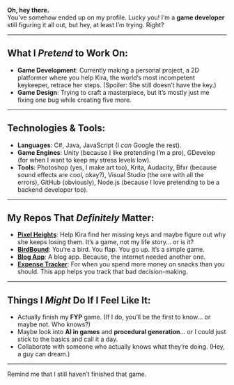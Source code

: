 **Oh, hey there.**  
You’ve somehow ended up on my profile. Lucky you! I’m a **game developer** still figuring it all out, but hey, at least I’m trying. Right?

---

## What I *Pretend* to Work On:
- **Game Development**: Currently making a personal project, a 2D platformer where you help Kira, the world’s most incompetent keykeeper, retrace her steps. (Spoiler: She still doesn’t have the key.)
- **Game Design**: Trying to craft a masterpiece, but it’s mostly just me fixing one bug while creating five more.

---

## Technologies & Tools:
- **Languages**: C#, Java, JavaScript (I *can* Google the rest).
- **Game Engines**: Unity (because I like pretending I’m a pro), GDevelop (for when I want to keep my stress levels low).
- **Tools**: Photoshop (yes, I make art too), Krita, Audacity, Bfxr (because sound effects are cool, okay?), Visual Studio (the one with all the errors), GitHub (obviously), Node.js (because I love pretending to be a backend developer too).

---

## My Repos That *Definitely* Matter:
- **[Pixel Heights](https://github.com/Aori297/pixel-heights)**: Help Kira find her missing keys and maybe figure out why she keeps losing them. It’s a game, not my life story... or is it?
- **[BirdBound](https://github.com/Aori297/BirdBound)**: You’re a bird. You flap. You go up. It’s a simple game.
- **[Blog App](https://github.com/Aori297/blogapp)**: A blog app. Because, the internet needed another one.
- **[Expense Tracker](https://github.com/Aori297/expense-tracker)**: For when you spend more money on snacks than you should. This app helps you track that bad decision-making.

---

## Things I *Might* Do If I Feel Like It:
- Actually finish my **FYP** game. (If I do, you’ll be the first to know… or maybe not. Who knows?)
- Maybe look into **AI in games** and **procedural generation**… or I could just stick to the basics and call it a day.
- Collaborate with someone who actually knows what they’re doing. (Hey, a guy can dream.)

---

Remind me that I still haven’t finished that game.
